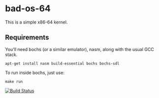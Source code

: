 bad-os-64
=========

This is a simple x86-64 kernel.

Requirements
------------
You'll need bochs (or a similar emulator), nasm, along with the usual GCC stack.

    apt-get install nasm build-essential bochs bochs-sdl

To run inside bochs, just use:

    make run

[![Build Status](https://travis-ci.org/gnarlie/bad-os-64.png?branch=master)](https://travis-ci.org/gnarlie/bad-os-64)
